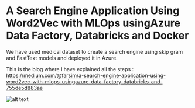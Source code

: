 # A Search Engine Application Using Word2Vec with MLOps usingAzure Data Factory, Databricks and Docker
We have used medical dataset to create a search engine using skip gram and FastText models and deployed it in Azure.

This is the blog where I have explained all the steps : https://medium.com/@farsim/a-search-engine-application-using-word2vec-with-mlops-usingazure-data-factory-databricks-and-755de5d883ae

![alt text]([https://github.com/farsim-hossain/Real-Time-Response-Generation-To-Customers-in-Social-Media-Using-Kafka-Spark-and-Deep-Learning-WIP-/blob/main/architecture.gif](https://github.com/farsim-hossain/searchEngineWithAzure/blob/main/2024-05-0816-34-05-ezgif.com-video-to-gif-converter.gif))
